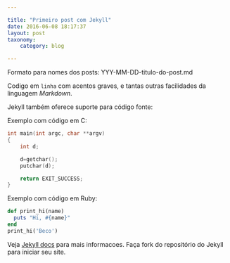 ```yaml
---

title: "Primeiro post com Jekyll"
date: 2016-06-08 18:17:37
layout: post
taxonomy:
    category: blog

---
```


Formato para nomes dos posts: YYY-MM-DD-titulo-do-post.md

Codigo em `linha` com acentos graves, e tantas outras facilidades da linguagem _Markdown_.

Jekyll também oferece suporte para código fonte:

Exemplo com código em C:

```c
int main(int argc, char **argv)
{
    int d;

    d=getchar();
    putchar(d);

    return EXIT_SUCCESS;
}
```

Exemplo com código em Ruby:

```ruby
def print_hi(name)
  puts "Hi, #{name}"
end
print_hi('Beco')
```

Veja [Jekyll docs][jekyll] para mais informacoes. Faça fork do repositório do Jekyll para iniciar seu site.

[jekyll]:    http://jekyllrb.com

